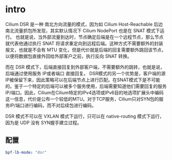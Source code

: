 # intro

Cilium DSR 是一种 南北方向流量的模式，因为如 Cilium Host-Reachable 后边南北流量抓包所发现，其实默认情况下 Cilium NodePort 也是在 SNAT 模式下运行。
也就是说，当外部流量到达时，节点确定后端是在一个远程节点，那么节点就代表他通过执行 SNAT 将请求重定向到远程后端。这种方式不需要额外的封装报文，也就是不会有 MTU 变化，但是代价就是后端的回复需要额外跳回该节点，以便将数据包直接外回给外部客户之前，执行反向 SNAT 转换。

而在 DSR 模式下，后端直接回复到外部客户端，不需要额外的跳转，也就是说，后端通过使用服务 IP或者端口 直接回复。
DSR模式的另一个优势是，客户端的源IP被保留下来，因此策略可以在后端节点上进行匹配。在SNAT模式下是不可能的。鉴于一个特定的后端可以被多个服务使用，后端需要知道他们需要回复的服务IP/端口。因此，Cilium在Cilium特定的IPv4选项或IPv6目的地选项扩展头中编码这一信息，代价是公布一个较低的MTU。对于TCP服务，Cilium只对SYN包的服务IP/端口进行编码，而不对后续包进行编码。

DSR 模式不可以在 VXLAN 模式下运行，只可以在 native-routing 模式下运行，因为是 UDP 没有 SYN握手建立过程。


## 配置

```yaml
bpf-lb-mode: "dsr"
```
